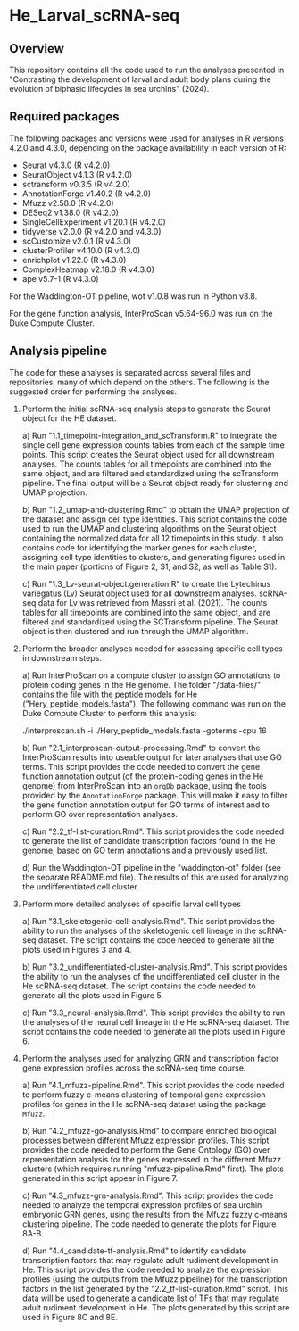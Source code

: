 # He_Larval_scRNA-seq

## Overview

This repository contains all the code used to run the analyses presented in "Contrasting the development of larval and adult body plans during the evolution of biphasic lifecycles in sea urchins" (2024).


## Required packages

The following packages and versions were used for analyses in R versions 4.2.0 and 4.3.0, depending on the package availability in each version of R:
- Seurat v4.3.0 (R v4.2.0)
- SeuratObject v4.1.3 (R v4.2.0)
- sctransform v0.3.5 (R v4.2.0)
- AnnotationForge v1.40.2 (R v4.2.0)
- Mfuzz v2.58.0 (R v4.2.0)
- DESeq2 v1.38.0 (R v4.2.0)
- SingleCellExperiment v1.20.1 (R v4.2.0)
- tidyverse v2.0.0 (R v4.2.0 and v4.3.0)
- scCustomize v2.0.1 (R v4.3.0)
- clusterProfiler v4.10.0 (R v4.3.0)
- enrichplot v1.22.0 (R v4.3.0)
- ComplexHeatmap v2.18.0 (R v4.3.0)
- ape v5.7-1 (R v4.3.0)

For the Waddington-OT pipeline, wot v1.0.8 was run in Python v3.8.

For the gene function analysis, InterProScan v5.64-96.0 was run on the Duke Compute Cluster.


## Analysis pipeline

The code for these analyses is separated across several files and repositories, many of which depend on the others. The following is the suggested order for performing the analyses.

1) Perform the initial scRNA-seq analysis steps to generate the Seurat object for the HE dataset.

    a) Run "1.1_timepoint-integration_and_scTransform.R" to integrate the single cell gene expression counts tables from each of the sample time points. This script creates the Seurat object used for all downstream analyses. The counts tables for all timepoints are combined into the same object, and are filtered and standardized using the scTransform pipeline. The final output will be a Seurat object ready for clustering and UMAP projection.
   
    b) Run "1.2_umap-and-clustering.Rmd" to obtain the UMAP projection of the dataset and assign cell type identities. This script contains the code used to run the UMAP and clustering algorithms on the Seurat object containing the normalized data for all 12 timepoints in this study. It also contains code for identifying the marker genes for each cluster, assigning cell type identities to clusters, and generating figures used in the main paper (portions of Figure 2, S1, and S2, as well as Table S1).

    c) Run "1.3_Lv-seurat-object.generation.R" to create the Lytechinus variegatus (Lv) Seurat object used for all downstream analyses. scRNA-seq data for Lv was retrieved from Massri et al. (2021). The counts tables for all timepoints are combined into the same object, and are filtered and standardized using the SCTransform pipeline. The Seurat object is then clustered and run through the UMAP algorithm.

2) Perform the broader analyses needed for assessing specific cell types in downstream steps.

    a) Run InterProScan on a compute cluster to assign GO annotations to protein coding genes in the He genome. The folder "/data-files/" contains the file with the peptide models for He ("Hery_peptide_models.fasta"). The following command was run on the Duke Compute Cluster to perform this analysis:

   ./interproscan.sh -i ./Hery_peptide_models.fasta -goterms -cpu 16
   
    b) Run "2.1_interproscan-output-processing.Rmd" to convert the InterProScan results into useable output for later analyses that use GO terms. This script provides the code needed to convert the gene function annotation output (of the protein-coding genes in the He genome) from InterProScan into an `orgDb` package, using the tools provided by the `AnnotationForge` package. This will make it easy to filter the gene function annotation output for GO terms of interest and to perform GO over representation analyses.
   
    c) Run "2.2_tf-list-curation.Rmd". This script provides the code needed to generate the list of candidate transcription factors found in the He genome, based on GO term annotations and a previously used list.
   
    d) Run the Waddington-OT pipeline in the "waddington-ot" folder (see the separate README.md file). The results of this are used for analyzing the undifferentiated cell cluster.

4) Perform more detailed analyses of specific larval cell types

    a) Run "3.1_skeletogenic-cell-analysis.Rmd". This script provides the ability to run the analyses of the skeletogenic cell lineage in the scRNA-seq dataset. The script contains the code needed to generate all the plots used in Figures 3 and 4.
   
    b) Run "3.2_undifferentiated-cluster-analysis.Rmd". This script provides the ability to run the analyses of the undifferentiated cell cluster in the He scRNA-seq dataset. The script contains the code needed to generate all the plots used in Figure 5.
   
    c) Run "3.3_neural-analysis.Rmd". This script provides the ability to run the analyses of the neural cell lineage in the He scRNA-seq dataset. The script contains the code needed to generate all the plots used in Figure 6.
   
5) Perform the analyses used for analyzing GRN and transcription factor gene expression profiles across the scRNA-seq time course.
   
    a) Run "4.1_mfuzz-pipeline.Rmd". This script provides the code needed to perform fuzzy c-means clustering of temporal gene expression profiles for genes in the He scRNA-seq dataset using the package `Mfuzz`.
   
    b) Run "4.2_mfuzz-go-analysis.Rmd" to compare enriched biological processes between different Mfuzz expression profiles. This script provides the code needed to perform the Gene Ontology (GO) over representation analysis for the genes expressed in the different Mfuzz clusters (which requires running "mfuzz-pipeline.Rmd" first). The plots generated in this script appear in Figure 7.
   
    c) Run "4.3_mfuzz-grn-analysis.Rmd". This script provides the code needed to analyze the temporal expression profiles of sea urchin embryonic GRN genes, using the results from the Mfuzz fuzzy c-means clustering pipeline. The code needed to generate the plots for Figure 8A-B.
   
    d) Run "4.4_candidate-tf-analysis.Rmd" to identify candidate transcription factors that may regulate adult rudiment development in He. This script provides the code needed to analyze the expression profiles (using the outputs from the Mfuzz pipeline) for the transcription factors in the list generated by the "2.2_tf-list-curation.Rmd" script. This data will be used to generate a candidate list of TFs that may regulate adult rudiment development in He. The plots generated by this script are used in Figure 8C and 8E.






